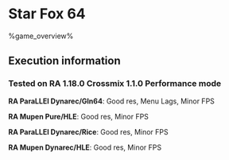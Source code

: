 # Star Fox 64 

%game_overview%

## Execution information

### Tested on RA 1.18.0 Crossmix 1.1.0 Performance mode

**RA ParaLLEl Dynarec/Gln64**: Good res, Menu Lags, Minor FPS

**RA Mupen Pure/HLE**: Good res, Minor FPS

**RA ParaLLEl Dynarec/Rice**: Good res, Minor FPS

**RA Mupen Dynarec/HLE**: Good res, Minor FPS